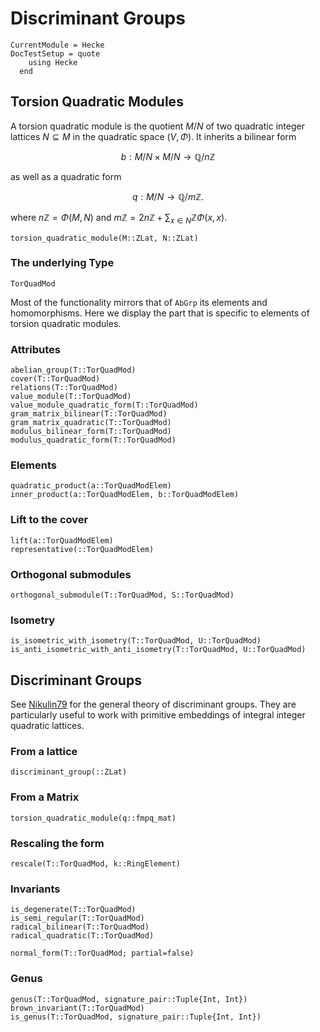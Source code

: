 # Discriminant Groups
```@meta
CurrentModule = Hecke
DocTestSetup = quote
    using Hecke
  end
```

## Torsion Quadratic Modules
A torsion quadratic module is the quotient
$M/N$ of two quadratic integer lattices $N \subseteq M$ in the quadratic
space $(V,\Phi)$.
It inherits a bilinear form

$$b: M/N \times M/N \to \mathbb{Q} / n \mathbb{Z}$$

as well as a quadratic form

$$q: M/N \to \mathbb{Q} / m \mathbb{Z}.$$

where $n \mathbb{Z} = \Phi(M,N)$ and
$m \mathbb{Z} = 2n\mathbb{Z} + \sum_{x \in N} \mathbb{Z} \Phi (x,x)$.

```@docs
torsion_quadratic_module(M::ZLat, N::ZLat)
```

### The underlying Type
```@docs
TorQuadMod
```

Most of the functionality mirrors that of `AbGrp` its elements and homomorphisms.
Here we display the part that is specific to elements of torsion quadratic modules.
### Attributes

```@docs
abelian_group(T::TorQuadMod)
cover(T::TorQuadMod)
relations(T::TorQuadMod)
value_module(T::TorQuadMod)
value_module_quadratic_form(T::TorQuadMod)
gram_matrix_bilinear(T::TorQuadMod)
gram_matrix_quadratic(T::TorQuadMod)
modulus_bilinear_form(T::TorQuadMod)
modulus_quadratic_form(T::TorQuadMod)
```

### Elements

```@docs
quadratic_product(a::TorQuadModElem)
inner_product(a::TorQuadModElem, b::TorQuadModElem)
```

### Lift to the cover
```@docs
lift(a::TorQuadModElem)
representative(::TorQuadModElem)
```

### Orthogonal submodules
```@docs
orthogonal_submodule(T::TorQuadMod, S::TorQuadMod)
```

### Isometry
```@docs
is_isometric_with_isometry(T::TorQuadMod, U::TorQuadMod)
is_anti_isometric_with_anti_isometry(T::TorQuadMod, U::TorQuadMod)
```

## Discriminant Groups
See [Nikulin79](@cite) for the general theory of discriminant groups.
They are particularly useful to work with primitive embeddings of
integral integer quadratic lattices.

### From a lattice

```@docs
discriminant_group(::ZLat)
```

### From a Matrix

```@docs
torsion_quadratic_module(q::fmpq_mat)
```
### Rescaling the form
```@docs
rescale(T::TorQuadMod, k::RingElement)
```

### Invariants

```@docs
is_degenerate(T::TorQuadMod)
is_semi_regular(T::TorQuadMod)
radical_bilinear(T::TorQuadMod)
radical_quadratic(T::TorQuadMod)

normal_form(T::TorQuadMod; partial=false)
```

### Genus
```@docs
genus(T::TorQuadMod, signature_pair::Tuple{Int, Int})
brown_invariant(T::TorQuadMod)
is_genus(T::TorQuadMod, signature_pair::Tuple{Int, Int})
```
